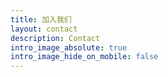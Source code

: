 ```yaml
---
title: 加入我们
layout: contact
description: Contact
intro_image_absolute: true
intro_image_hide_on_mobile: false
---
```

